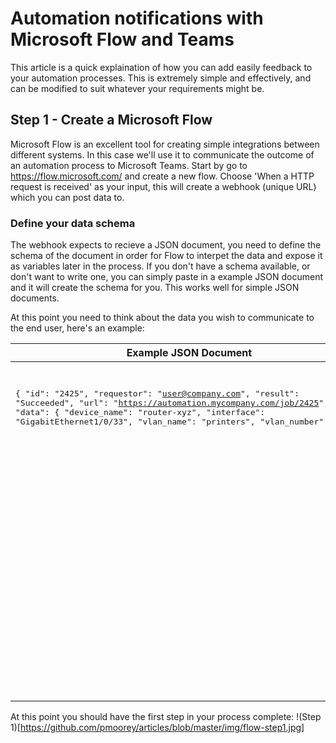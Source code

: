 # Automation notifications with Microsoft Flow and Teams

This article is a quick explaination of how you can add easily feedback to your automation processes.  This is extremely simple and effectively, and can be modified to suit whatever your requirements might be.

## Step 1 - Create a Microsoft Flow

Microsoft Flow is an excellent tool for creating simple integrations between different systems.  In this case we'll use it to communicate the outcome of an automation process to Microsoft Teams.  Start by go to https://flow.microsoft.com/ and create a new flow. Choose 'When a HTTP request is received' as your input, this will create a webhook (unique URL) which you can post data to.

### Define your data schema
The webhook expects to recieve a JSON document, you need to define the schema of the document in order for Flow to interpet the data and expose it as variables later in the process.  If you don't have a schema available, or don't want to write one, you can simply paste in a example JSON document and it will create the schema for you.  This works well for simple JSON documents.

At this point you need to think about the data you wish to communicate to the end user, here's an example:

<table style="width:100%;">
<thead>
  <tr>
    <th>Example JSON Document</th>
    <th>Example JSON Schema</th>
  </tr>
</thead>
  <tr>
    <td valign="top">
    <pre>

{
    "id": "2425",
    "requestor": "user@company.com",
    "result": "Succeeded",
    "url": "https://automation.mycompany.com/job/2425",
    "data": {
        "device_name": "router-xyz",
        "interface": "GigabitEthernet1/0/33",
        "vlan_name": "printers",
        "vlan_number": 36
    }
}
</pre>
</td>
    <td valign="top"><pre>
{
    "type": "object",
    "properties": {
        "id": {
            "type": "string"
        },
        "requestor": {
            "type": "string"
        },
        "result": {
            "type": "string"
        },
        "url": {
            "type": "string"
        },
        "data": {
            "type": "object",
            "properties": {
                "device_name": {
                    "type": "string"
                },
                "interface": {
                    "type": "string"
                },
                "vlan_name": {
                    "type": "string"
                },
                "vlan_number": {
                    "type": "integer"
                }
            }
        }
    }
}
</pre>
    </td>
  </tr>
</table>

At this point you should have the first step in your process complete:
!(Step 1)[https://github.com/pmoorey/articles/blob/master/img/flow-step1.jpg]




